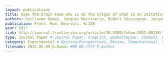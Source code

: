 ```yaml
---
layout: publications
title: Does the brain know who is at the origin of what in an imitative interaction?
authors: Guillaume Dumas, Jacques Martinerie, Robert Soussignan, Jacqueline Nadel 
publication: Front. Hum. Neurosci. 6:128
year: 2012
link: http://journal.frontiersin.org/article/10.3389/fnhum.2012.00128/full
type: Journal Paper # Journal Paper, Preprint, Book/Chapter, Comment, Poster/Conference
category: Experimental # Opinion/Perspectives, Review, Computational, Social Cognitive and Affective Neuroscience, Experimental
filename: 2012.05.09_G.Dumas #MM.DD.YYYY_F.Author
---
```

